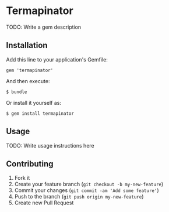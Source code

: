 # Termapinator

TODO: Write a gem description

## Installation

Add this line to your application's Gemfile:

    gem 'termapinator'

And then execute:

    $ bundle

Or install it yourself as:

    $ gem install termapinator

## Usage

TODO: Write usage instructions here

## Contributing

1. Fork it
2. Create your feature branch (`git checkout -b my-new-feature`)
3. Commit your changes (`git commit -am 'Add some feature'`)
4. Push to the branch (`git push origin my-new-feature`)
5. Create new Pull Request
